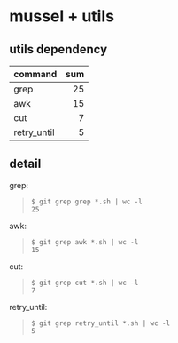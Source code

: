 # mussel + utils

## utils dependency

| command     | sum |
|:------------|----:|
| grep        | 25  |
| awk         | 15  |
| cut         |  7  |
| retry_until |  5  |

## detail

grep:

> ```
> $ git grep grep *.sh | wc -l
> 25
> ```

awk:

> ```
> $ git grep awk *.sh | wc -l
> 15
> ```

cut:

> ```
> $ git grep cut *.sh | wc -l
> 7
> ```

retry_until:

> ```
> $ git grep retry_until *.sh | wc -l
> 5
> ```
